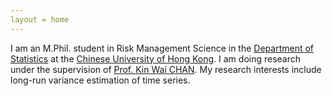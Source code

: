 ```yaml
---
layout = home
---
```


I am an M.Phil. student in Risk Management Science in the [Department of Statistics](https://www.sta.cuhk.edu.hk) at the [Chinese University of Hong Kong](https://www.cuhk.edu.hk/english/index.html). I am doing research under the supervision of [Prof. Kin Wai CHAN](https://sites.google.com/site/kwchankeith/home?authuser=0). My research interests include long-run variance estimation of time series.
